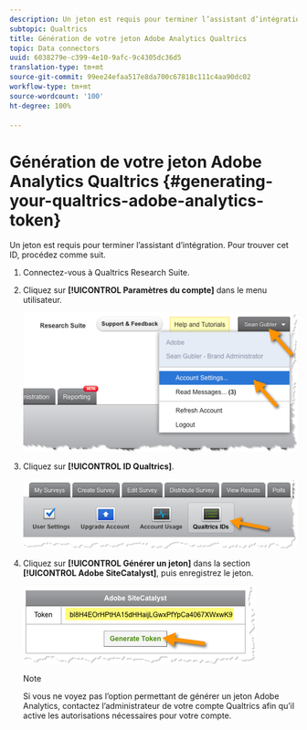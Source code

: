 ```yaml
---
description: Un jeton est requis pour terminer l’assistant d’intégration. Pour trouver cet ID, procédez comme suit.
subtopic: Qualtrics
title: Génération de votre jeton Adobe Analytics Qualtrics
topic: Data connectors
uuid: 6038279e-c399-4e10-9afc-9c4305dc36d5
translation-type: tm+mt
source-git-commit: 99ee24efaa517e8da700c67818c111c4aa90dc02
workflow-type: tm+mt
source-wordcount: '100'
ht-degree: 100%

---
```



# Génération de votre jeton Adobe Analytics Qualtrics {#generating-your-qualtrics-adobe-analytics-token}

Un jeton est requis pour terminer l’assistant d’intégration. Pour trouver cet ID, procédez comme suit.

1. Connectez-vous à Qualtrics Research Suite.
1. Cliquez sur **[!UICONTROL Paramètres du compte]** dans le menu utilisateur.

   ![](assets/qualtrics-token-1.png)

1. Cliquez sur **[!UICONTROL ID Qualtrics]**.

   ![](assets/qualtrics-token-2.png)

1. Cliquez sur **[!UICONTROL Générer un jeton]** dans la section **[!UICONTROL Adobe SiteCatalyst]**, puis enregistrez le jeton.

   ![](assets/qualtrics-token-3.png)

   >[!NOTE]
   >
   >Si vous ne voyez pas l’option permettant de générer un jeton Adobe Analytics, contactez l’administrateur de votre compte Qualtrics afin qu’il active les autorisations nécessaires pour votre compte.

